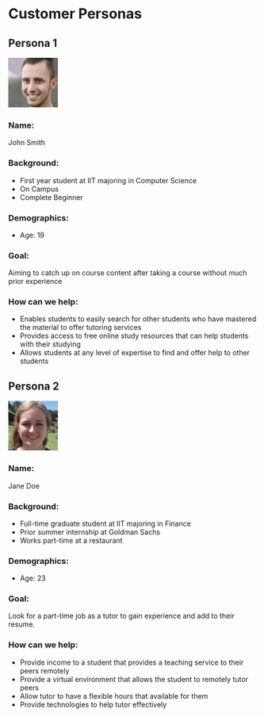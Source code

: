 # Customer Personas

## Persona 1

<img src="images/john_smith.jpg" alt="John Smith Image" style="height: 100px; width:100px;"/>

### **Name:**
John Smith
### **Background:**
- First year student at IIT majoring in Computer Science
- On Campus
- Complete Beginner
### **Demographics:**
- Age: 19
### **Goal:** 
Aiming to catch up on course content after taking a course without much prior experience
### How can we help:
- Enables students to easily search for other students who have mastered the material to offer tutoring services
- Provides access to free online study resources that can help students with their studying
- Allows students at any level of expertise to find and offer help to other students

## Persona 2

<img src="images/jane.jpg" alt="Jane Doe Image" style="height: 100px; width:100px;"/>

### **Name:** 
Jane Doe
### **Background:**
- Full-time graduate student at IIT majoring in Finance
- Prior summer internship at Goldman Sachs 
- Works part-time at a restaurant
### **Demographics:**
- Age: 23
### **Goal:** 
Look for a part-time job as a tutor to gain experience and add to their resume.
### How can we help:
- Provide income to a student that provides a teaching service to their peers remotely
- Provide a virtual environment that allows the student to remotely tutor peers
- Allow tutor to have a flexible hours that available for them
- Provide technologies to help tutor effectively 